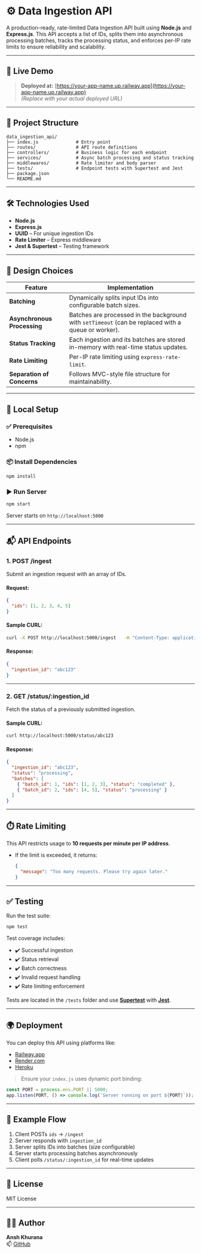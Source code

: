 
# ⚙️ Data Ingestion API

A production-ready, rate-limited Data Ingestion API built using **Node.js** and **Express.js**. This API accepts a list of IDs, splits them into asynchronous processing batches, tracks the processing status, and enforces per-IP rate limits to ensure reliability and scalability.

---

## 🚀 Live Demo

> **Deployed at:** [https://your-app-name.up.railway.app](https://your-app-name.up.railway.app)  
> *(Replace with your actual deployed URL)*

---

## 📂 Project Structure

```
data_ingestion_api/
├── index.js              # Entry point
├── routes/               # API route definitions
├── controllers/          # Business logic for each endpoint
├── services/             # Async batch processing and status tracking
├── middlewares/          # Rate limiter and body parser
├── tests/                # Endpoint tests with Supertest and Jest
├── package.json
└── README.md
```

---

## 🛠️ Technologies Used

- **Node.js**
- **Express.js**
- **UUID** – For unique ingestion IDs
- **Rate Limiter** – Express middleware
- **Jest & Supertest** – Testing framework

---

## 🧠 Design Choices

| Feature             | Implementation |
|---------------------|----------------|
| **Batching**         | Dynamically splits input IDs into configurable batch sizes. |
| **Asynchronous Processing** | Batches are processed in the background with `setTimeout` (can be replaced with a queue or worker). |
| **Status Tracking**  | Each ingestion and its batches are stored in-memory with real-time status updates. |
| **Rate Limiting**    | Per-IP rate limiting using `express-rate-limit`. |
| **Separation of Concerns** | Follows MVC-style file structure for maintainability. |

---

## 🔧 Local Setup

### ✅ Prerequisites

- Node.js 
- npm

### 📦 Install Dependencies

```bash
npm install
```

### ▶️ Run Server

```bash
npm start
```

Server starts on `http://localhost:5000`

---

## 📬 API Endpoints

### 1. **POST /ingest**

Submit an ingestion request with an array of IDs.

#### Request:

```json
{
  "ids": [1, 2, 3, 4, 5]
}
```

#### Sample CURL:

```bash
curl -X POST http://localhost:5000/ingest   -H "Content-Type: application/json"   -d '{"ids": [1, 2, 3, 4, 5]}'
```

#### Response:

```json
{
  "ingestion_id": "abc123"
}
```

---

### 2. **GET /status/:ingestion_id**

Fetch the status of a previously submitted ingestion.

#### Sample CURL:

```bash
curl http://localhost:5000/status/abc123
```

#### Response:

```json
{
  "ingestion_id": "abc123",
  "status": "processing",
  "batches": [
    { "batch_id": 1, "ids": [1, 2, 3], "status": "completed" },
    { "batch_id": 2, "ids": [4, 5], "status": "processing" }
  ]
}
```

---

## ⏱️ Rate Limiting

This API restricts usage to **10 requests per minute per IP address**.

- If the limit is exceeded, it returns:
  ```json
  {
    "message": "Too many requests. Please try again later."
  }
  ```

---

## ✅ Testing

Run the test suite:

```bash
npm test
```

Test coverage includes:

- ✔️ Successful ingestion
- ✔️ Status retrieval
- ✔️ Batch correctness
- ✔️ Invalid request handling
- ✔️ Rate limiting enforcement

Tests are located in the `/tests` folder and use [**Supertest**](https://www.npmjs.com/package/supertest) with [**Jest**](https://jestjs.io/).

---

## 🌍 Deployment

You can deploy this API using platforms like:

- [Railway.app](https://railway.app)
- [Render.com](https://render.com)
- [Heroku](https://heroku.com)

> Ensure your `index.js` uses dynamic port binding:
```js
const PORT = process.env.PORT || 5000;
app.listen(PORT, () => console.log(`Server running on port ${PORT}`));
```

---

## 📘 Example Flow

1. Client POSTs `ids` → `/ingest`
2. Server responds with `ingestion_id`
3. Server splits IDs into batches (size configurable)
4. Server starts processing batches asynchronously
5. Client polls `/status/:ingestion_id` for real-time updates

---

## 📜 License

MIT License

---

## 🙋‍♂️ Author

**Ansh Khurana**  
📫 [GitHub](https://github.com/your-username)  
